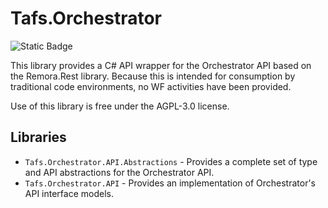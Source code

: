 # Tafs.Orchestrator

![Static Badge](https://img.shields.io/badge/Orchestrator_API-17.0-green)

This library provides a C# API wrapper for the Orchestrator API based on the Remora.Rest library. Because this is intended for consumption by traditional code environments, no WF activities have been provided.

Use of this library is free under the AGPL-3.0 license.

## Libraries

* `Tafs.Orchestrator.API.Abstractions` - Provides a complete set of type and API abstractions for the Orchestrator API.
* `Tafs.Orchestrator.API` - Provides an implementation of Orchestrator's API interface models.